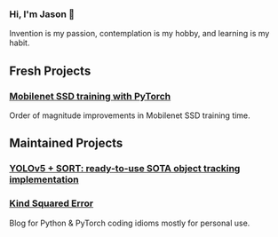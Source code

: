 ### Hi, I'm Jason 👋

Invention is my passion, contemplation is my hobby, and learning is my habit.

## Fresh Projects

### [Mobilenet SSD training with PyTorch](https://github.com/kaboom-labs/pytorch-ssd)
Order of magnitude improvements in Mobilenet SSD training time.



## Maintained Projects

### [YOLOv5 + SORT: ready-to-use SOTA object tracking implementation](https://github.com/tensorturtle/classy-sort-yolov5)

### [Kind Squared Error](https://tensorturtle.github.io)
Blog for Python & PyTorch coding idioms mostly for personal use.

<!--
**neuroquantifier/neuroquantifier** is a ✨ _special_ ✨ repository because its `README.md` (this file) appears on your GitHub profile.

Here are some ideas to get you started:

- 🔭 I’m currently working on ...
- 🌱 I’m currently learning ...
- 👯 I’m looking to collaborate on ...
- 🤔 I’m looking for help with ...
- 💬 Ask me about ...
- 📫 How to reach me: ...
- 😄 Pronouns: ...
- ⚡ Fun fact: ...
-->
